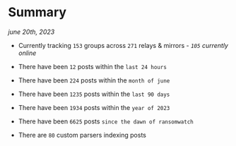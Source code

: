
# Summary
_june 20th, 2023_

- Currently tracking `153` groups across `271` relays & mirrors - _`105` currently online_

- There have been `12` posts within the `last 24 hours`

- There have been `224` posts within the `month of june`

- There have been `1235` posts within the `last 90 days`

- There have been `1934` posts within the `year of 2023`

- There have been `6625` posts `since the dawn of ransomwatch`

- There are `80` custom parsers indexing posts
